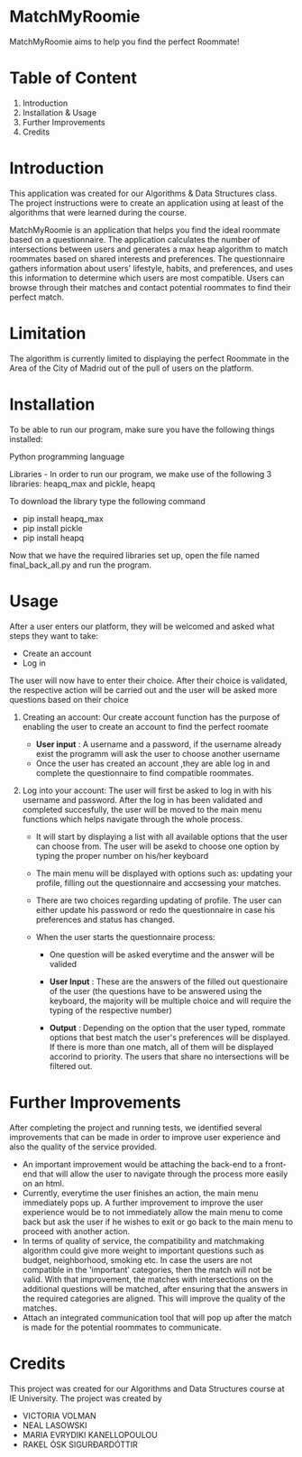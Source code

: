 # MatchMyRoomie

MatchMyRoomie aims to help you find the perfect Roommate!


# Table of Content 

1. Introduction 
2. Installation & Usage 
3. Further Improvements 
4. Credits 

# Introduction

This application was created for our Algorithms & Data Structures class. The project instructions were to create an application using at least of the algorithms that were learned during the course. 

MatchMyRoomie is an application that helps you find the ideal roommate based on a questionnaire. The application calculates the number of intersections between users and generates a max heap algorithm to match roommates based on shared interests and preferences. The questionnaire gathers information about users' lifestyle, habits, and preferences, and uses this information to determine which users are most compatible. Users can browse through their matches and contact potential roommates to find their perfect match.

# Limitation 

The algorithm is currently limited to displaying the perfect Roommate in the Area of the City of Madrid out of the pull of users on the platform.


# Installation 

To be able to run our program, make sure you have the following things installed:

Python programming language 

Libraries - In order to run our program, we make use of the following 3 libraries: heapq_max and pickle, heapq

To download the library type the following command
- pip install heapq_max 
- pip install pickle 
- pip install heapq

Now that we have the required libraries set up, open the file named final_back_all.py and run the program.

# Usage

After a user enters our platform, they will be welcomed and asked what steps they want to take: 

- Create an account 
- Log in 

The user will now have to enter their choice. After their choice is validated, the respective action will be carried out and the user will be asked more questions based on their choice

1. Creating an account: Our create account function has the purpose of enabling the user to create an account to find the perfect roomate 

      - **User input** : A username and a password, if the username already exist the         programm will ask the user to choose another username 
      - Once the user has created an account ,they are able log in and complete the           questionnaire to find compatible roommates.

2. Log into your account: The user will first be asked to log in with his username and password. After the log in has been validated and completed succesfully, the user will be moved to the main menu functions which helps navigate through the whole process.
      
      - It will start by displaying a list with all available options that the user          can choose from. The user will be asekd to choose one option by typing the            proper number on his/her keyboard
      
      - The main menu will be displayed with options such as: updating your profile,         filling out the questionnaire and accsessing your matches.
      
      - There are two choices regarding updating of profile. The user can either update his password or redo the questionnaire in case his preferences and status has changed. 
     
      - When the user starts the questionnaire process: 
      
           - One question will be asked everytime and the answer will be valided 
            
           - **User Input** : These are the answers of the filled out questionaire of the user (the                                 questions have to be answered using the keyboard, the majority will be multiple                               choice and will require the typing of the respective number)
            
           - **Output** : Depending on the option that the user typed, rommate options that best match the                      user's preferences will be displayed. If there is more than one match, all of                          them will be displayed accorind to priority. The users that share no                                  intersections will be filtered out. 


# Further Improvements

After completing the project and running tests, we identified several improvements that can be made in order to improve user experience and also the quality of the service provided. 

- An important improvement would be attaching the back-end to a front-end that will allow the user to navigate through the process more easily on an html. 
- Currently, everytime the user finishes an action, the main menu immediately pops up. A further improvement to improve the user experience would be to not immediately allow the main menu to come back but ask the user if he wishes to exit or go back to the main menu to proceed with another action. 
- In terms of quality of service, the compatibility and matchmaking algorithm could give more weight to important questions such as budget, neighborhood, smoking etc. In case the users are not compatible in the 'important' categories, then the match will not be valid. With that improvement, the matches with intersections on the additional questions will be matched, after ensuring that the answers in the required categories are aligned. This will improve the quality of the matches. 
- Attach an integrated communication tool that will pop up after the match is made for the potential roommates to communicate. 



# Credits 

This project was created for our Algorithms and Data Structures course at IE University. The project was created by 

- VICTORIA VOLMAN
- NEAL LASOWSKI 
- MARIA EVRYDIKI KANELLOPOULOU
- RAKEL ÓSK SIGURÐARDÓTTIR




